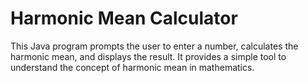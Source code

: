  # Harmonic Mean Calculator
This Java program prompts the user to enter a number, calculates the harmonic mean, and displays the result. It provides a simple tool to understand the concept of harmonic mean in mathematics.
